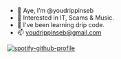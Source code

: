 - 👋 Aye, I’m @youdrippinseb
- 👀 Interested in IT, Scams & Music.
- 🌱 I've been learning drip code.
- 📫 youdrippinseb@gmail.com

<!---
youdrippinseb/youdrippinseb is a ✨ special ✨ repository because its `README.md` (this file) appears on your GitHub profile.
You can click the Preview link to take a look at your changes.
--->
   [![spotify-github-profile](https://spotify-github-profile.vercel.app/api/view?uid=s3bzdrago&cover_image=true&theme=default)](https://open.spotify.com/artist/06AhyZx2lzCKx9Qwt1Yi5O)

